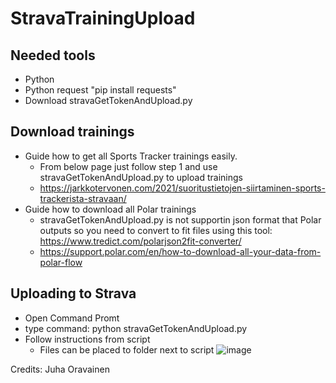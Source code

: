 # StravaTrainingUpload
## Needed tools
- Python
- Python request "pip install requests"
- Download stravaGetTokenAndUpload.py

## Download trainings
- Guide how to get all Sports Tracker trainings easily.
   * From below page just follow step 1 and use stravaGetTokenAndUpload.py to upload trainings
   * https://jarkkotervonen.com/2021/suoritustietojen-siirtaminen-sports-trackerista-stravaan/
- Guide how to download all Polar trainings
   * stravaGetTokenAndUpload.py is not supportin json format that Polar outputs so you need to convert to fit files using this tool: https://www.tredict.com/polarjson2fit-converter/
   * https://support.polar.com/en/how-to-download-all-your-data-from-polar-flow

## Uploading to Strava
- Open Command Promt
- type command: python stravaGetTokenAndUpload.py
- Follow instructions from script
   * Files can be placed to folder next to script
     ![image](https://github.com/JuhaO81/StravaTrainingUpload/assets/29195184/f695b61d-4565-44aa-99e7-6cbca4c72aee)


Credits: Juha Oravainen 
